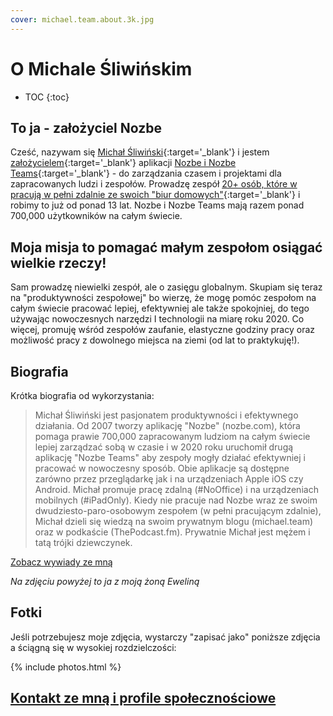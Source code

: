 ```yaml
---
cover: michael.team.about.3k.jpg
---
```


# O Michale Śliwińskim

* TOC
{:toc}

## To ja - założyciel Nozbe

Cześć, nazywam się [Michał Śliwiński](https://sliwinski.com/){:target='_blank'} i jestem [założycielem](https://nozbe.com/pl/michael?a=mike){:target='_blank'} aplikacji [Nozbe i Nozbe Teams](https://nozbe.com/pl/?a=mike){:target='_blank'} - do zarządzania czasem i projektami dla zapracowanych ludzi i zespołów. Prowadzę zespół [20+ osób, które w pracują w pełni zdalnie ze swoich "biur domowych"](https://nozbe.com/pl/about?a=mike){:target='_blank'} i robimy to już od ponad 13 lat. Nozbe i Nozbe Teams mają razem ponad 700,000 użytkowników na całym świecie.

## Moja misja to pomagać małym zespołom osiągać wielkie rzeczy!

Sam prowadzę niewielki zespół, ale o zasięgu globalnym. Skupiam się teraz na "produktywności zespołowej" bo wierzę, że mogę pomóc zespołom na całym świecie pracować lepiej, efektywniej ale także spokojniej, do tego używając nowoczesnych narzędzi I technologii na miarę roku 2020. Co więcej, promuję wśród zespołów zaufanie, elastyczne godziny pracy oraz możliwość pracy z dowolnego miejsca na ziemi (od lat to praktykuję!).

## Biografia

Krótka biografia od wykorzystania:

> Michał Śliwiński jest pasjonatem produktywności i efektywnego działania. Od 2007 tworzy aplikację "Nozbe" (nozbe.com), która pomaga prawie 700,000 zapracowanym ludziom na całym świecie lepiej zarządzać sobą w czasie i w 2020 roku uruchomił drugą aplikację "Nozbe Teams" aby zespoły mogły działać efektywniej i pracować w nowoczesny sposób. Obie aplikacje są dostępne zarówno przez przeglądarkę jak i na urządzeniach Apple iOS czy Android. Michał promuje pracę zdalną (#NoOffice) i na urządzeniach mobilnych (#iPadOnly). Kiedy nie pracuje nad Nozbe wraz ze swoim dwudziesto-paro-osobowym zespołem (w pełni pracującym zdalnie), Michał dzieli się wiedzą na swoim prywatnym blogu (michael.team) oraz w podkaście (ThePodcast.fm). Prywatnie Michał jest mężem i tatą trójki dziewczynek.

[Zobacz wywiady ze mną](/pl/gosc)

*Na zdjęciu powyżej to ja z moją żoną Eweliną*

## Fotki

Jeśli potrzebujesz moje zdjęcia, wystarczy "zapisać jako" poniższe zdjęcia a ściągną się w wysokiej rozdzielczości:

{% include photos.html %}

## [Kontakt ze mną i profile społecznościowe](/pl/kontakt)